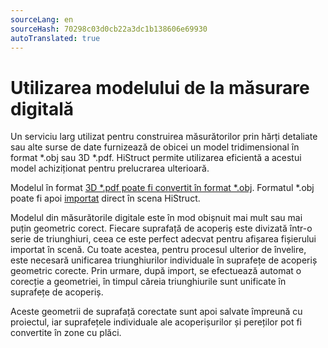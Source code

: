 ```yaml
---
sourceLang: en
sourceHash: 70298c03d0cb22a3dc1b138606e69930
autoTranslated: true
---
```



# Utilizarea modelului de la măsurare digitală

Un serviciu larg utilizat pentru construirea măsurătorilor prin hărți detaliate sau alte surse de date furnizează de obicei un model tridimensional în format *.obj sau 3D *.pdf. HiStruct permite utilizarea eficientă a acestui model achiziționat pentru prelucrarea ulterioară.

Modelul în format [3D *.pdf poate fi convertit în format *.obj](convert3dPdfToObj.md). Formatul *.obj poate fi apoi [importat](importObj.md) direct în scena HiStruct.

Modelul din măsurătorile digitale este în mod obișnuit mai mult sau mai puțin geometric corect. Fiecare suprafață de acoperiș este divizată într-o serie de triunghiuri, ceea ce este perfect adecvat pentru afișarea fișierului importat în scenă. Cu toate acestea, pentru procesul ulterior de învelire, este necesară unificarea triunghiurilor individuale în suprafețe de acoperiș geometric corecte. Prin urmare, după import, se efectuează automat o corecție a geometriei, în timpul căreia triunghiurile sunt unificate în suprafețe de acoperiș.

Aceste geometrii de suprafață corectate sunt apoi salvate împreună cu proiectul, iar suprafețele individuale ale acoperișurilor și pereților pot fi convertite în zone cu plăci.